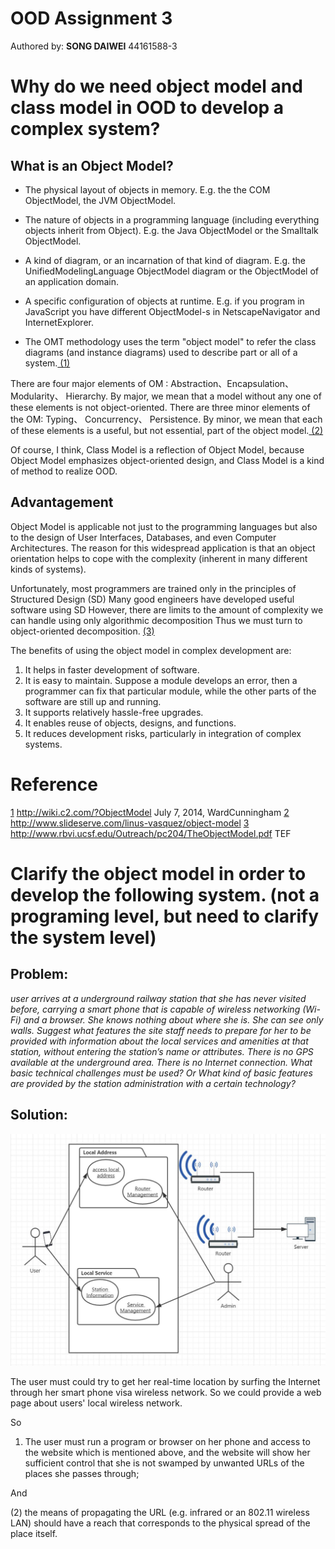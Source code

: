 # OOD Assignment 3 
Authored by: **SONG DAIWEI**  44161588-3
# Why do we need object model and class model in OOD to develop a complex system? 

## What is an Object Model?
- The physical layout of objects in memory. E.g. the the COM ObjectModel, the JVM ObjectModel.

- The nature of objects in a programming language (including everything objects inherit from Object). E.g. the Java ObjectModel or the Smalltalk ObjectModel.

- A kind of diagram, or an incarnation of that kind of diagram. E.g. the UnifiedModelingLanguage ObjectModel diagram or the ObjectModel of an application domain.

- A specific configuration of objects at runtime. E.g. if you program in JavaScript you have different ObjectModel-s in NetscapeNavigator and InternetExplorer.

- The OMT methodology uses the term "object model" to refer the class diagrams (and instance diagrams) used to describe part or all of a system.[ \(1\) ][1]


There are four major elements of OM : Abstraction、Encapsulation、 Modularity、 Hierarchy. By major, we mean that a model without any one of these elements is not object-oriented. There are three minor elements of the OM: Typing、 Concurrency、 Persistence. By minor, we mean that each of these elements is a useful, but not essential, part of the object model.[ \(2\) ][2]

Of course, I think, Class Model is a reflection of Object Model, because Object Model emphasizes object-oriented design, and Class Model is a kind of method to realize OOD.

## Advantagement

Object Model is applicable not just to the programming languages but also to the design of User Interfaces, Databases, and even Computer Architectures.
The reason for this widespread application is that an object orientation helps to cope with the complexity (inherent in many different kinds of systems).

Unfortunately, most programmers are trained only in the principles of Structured Design (SD)
Many good engineers have developed useful software using SD
However, there are limits to the amount of complexity we can handle using only algorithmic decomposition
Thus we must turn to object-oriented decomposition.
[ \(3\) ][3]


The benefits of using the object model in complex development are:

1. It helps in faster development of software.
1. It is easy to maintain. Suppose a module develops an error, then a programmer can fix that particular module, while the other parts of the software are still up and running.
1. It supports relatively hassle-free upgrades.
1. It enables reuse of objects, designs, and functions.
1. It reduces development risks, particularly in integration of complex systems.


# Reference
[1]  http://wiki.c2.com/?ObjectModel July 7, 2014, WardCunningham
[2]  http://www.slideserve.com/linus-vasquez/object-model 
[3]  http://www.rbvi.ucsf.edu/Outreach/pc204/TheObjectModel.pdf TEF  



[1]: http://wiki.c2.com/?ObjectModel "object-model"
[2]: http://www.slideserve.com/linus-vasquez/object-model "object-model"
[3]: http://www.rbvi.ucsf.edu/Outreach/pc204/TheObjectModel.pdf  "www.rbvi.ucsf.edu The Object Model"

# Clarify the object model in order to develop the following system. (not a programing level, but need to clarify the system level)
## Problem:
*user arrives at a underground railway station that she has never visited before, carrying a smart phone that is capable of wireless networking (Wi-Fi) and a browser. She knows nothing about where she is. She can see only walls. Suggest what features the site staff needs to prepare for her to be provided with information about the local services and amenities at that station, without entering the station’s name or attributes. There is no GPS available at the underground area. There is no Internet connection. What basic technical challenges must be used? Or What kind of basic features are provided by the station administration with a certain technology?*
## Solution:

![User](UML.jpg)


The user must could try to get her real-time location by surfing the Internet through her smart phone visa wireless network. So we could provide a web page about users' local wireless network.

So
1. The user must run a program or browser on her phone and access to the website which is mentioned above, and the website will show her sufficient control that she is not swamped by unwanted URLs of the places she passes through;

And

(2) the means of propagating the URL (e.g. infrared or an 802.11 wireless LAN) should have a reach that corresponds to the physical spread of the place itself.
